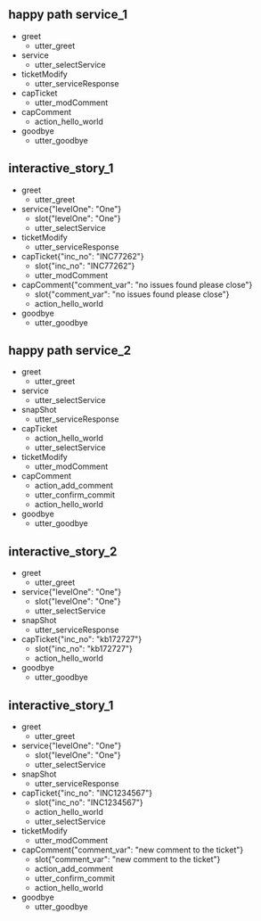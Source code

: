 ## happy path service_1
* greet
  - utter_greet
* service
  - utter_selectService
* ticketModify
  - utter_serviceResponse
* capTicket
  - utter_modComment
* capComment
  - action_hello_world
* goodbye
  - utter_goodbye
 
## interactive_story_1
* greet
    - utter_greet
* service{"levelOne": "One"}
    - slot{"levelOne": "One"}
    - utter_selectService
* ticketModify
    - utter_serviceResponse
* capTicket{"inc_no": "INC77262"}
    - slot{"inc_no": "INC77262"}
    - utter_modComment
* capComment{"comment_var": "no issues found please close"}
    - slot{"comment_var": "no issues found please close"}
    - action_hello_world
* goodbye
    - utter_goodbye

## happy path service_2
* greet
  - utter_greet
* service
  - utter_selectService
* snapShot
  - utter_serviceResponse
* capTicket
  - action_hello_world
  - utter_selectService
* ticketModify
  - utter_modComment
* capComment
  - action_add_comment
  - utter_confirm_commit
  - action_hello_world
* goodbye
  - utter_goodbye  

## interactive_story_2
* greet
    - utter_greet
* service{"levelOne": "One"}
    - slot{"levelOne": "One"}
    - utter_selectService
* snapShot
    - utter_serviceResponse
* capTicket{"inc_no": "kb172727"}
    - slot{"inc_no": "kb172727"}
    - action_hello_world
* goodbye
    - utter_goodbye

## interactive_story_1
* greet
    - utter_greet
* service{"levelOne": "One"}
    - slot{"levelOne": "One"}
    - utter_selectService
* snapShot
    - utter_serviceResponse
* capTicket{"inc_no": "INC1234567"}
    - slot{"inc_no": "INC1234567"}
    - action_hello_world
    - utter_selectService
* ticketModify
    - utter_modComment
* capComment{"comment_var": "new comment to the ticket"}
    - slot{"comment_var": "new comment to the ticket"}
    - action_add_comment
    - utter_confirm_commit
    - action_hello_world
* goodbye
    - utter_goodbye

